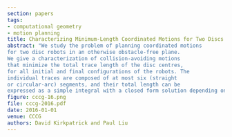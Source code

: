 ```yaml
---
section: papers
tags:
- computational geometry
- motion planning
title: Characterizing Minimum-Length Coordinated Motions for Two Discs
abstract: "We study the problem of planning coordinated motions
for two disc robots in an otherwise obstacle-free plane.
We give a characterization of collision-avoiding motions
that minimize the total trace length of the disc centres,
for all initial and final configurations of the robots. The
individual traces are composed of at most six (straight
or circular-arc) segments, and their total length can be
expressed as a simple integral with a closed form solution depending only on the initial and final configuration of the robots."
figure: cccg-16.png
file: cccg-2016.pdf
date: 2016-01-01
venue: CCCG
authors: David Kirkpatrick and Paul Liu
---
```

